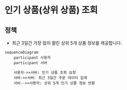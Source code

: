 # 인기 상품(상위 상품) 조회 
## 정책
- 최근 3일간 가장 많이 팔린 상위 5개 상품 정보를 제공합니다.

```mermaid
sequenceDiagram
    participant 사용자
    participant 서버

    사용자->>서버: 인기 상품 조회 요청
    서버->>서버: 최근 3일간 주문 데이터 집계
    서버-->>사용자: 상위 5개 인기 상품 정보 반환
```